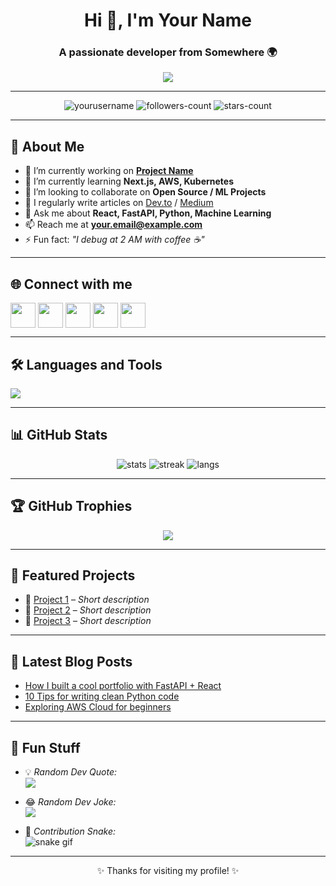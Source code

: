 <!-- Profile README Template -->

<!-- Header -->
<h1 align="center">Hi 👋, I'm Your Name</h1>
<h3 align="center">A passionate developer from Somewhere 🌍</h3>

<!-- Typing SVG -->
<p align="center">
  <img src="https://readme-typing-svg.herokuapp.com?size=25&center=true&vCenter=true&width=500&lines=Full+Stack+Developer;AI+%7C+ML+Enthusiast;Open+Source+Contributor;Tech+Blogger;Always+learning+new+things" />
</p>

---

<!-- Badges / Counters -->
<p align="center">
  <img src="https://komarev.com/ghpvc/?username=yourusername&label=Profile%20Views&color=0e75b6&style=flat" alt="yourusername" />
  <img src="https://img.shields.io/github/followers/yourusername?label=Followers&style=social" alt="followers-count" />
  <img src="https://img.shields.io/github/stars/yourusername?label=Stars&style=social" alt="stars-count" />
</p>

---

## 🚀 About Me

- 🔭 I’m currently working on **[Project Name](project-link)**  
- 🌱 I’m currently learning **Next.js, AWS, Kubernetes**  
- 👯 I’m looking to collaborate on **Open Source / ML Projects**  
- 📝 I regularly write articles on [Dev.to](your-link) / [Medium](your-link)  
- 💬 Ask me about **React, FastAPI, Python, Machine Learning**  
- 📫 Reach me at **your.email@example.com**  
- ⚡ Fun fact: *"I debug at 2 AM with coffee ☕"*  

---

## 🌐 Connect with me
<p align="left">
<a href="https://linkedin.com/in/your-link" target="blank"><img align="center" src="https://skillicons.dev/icons?i=linkedin" height="40" /></a>
<a href="https://twitter.com/your-handle" target="blank"><img align="center" src="https://skillicons.dev/icons?i=twitter" height="40" /></a>
<a href="https://dev.to/yourusername" target="blank"><img align="center" src="https://skillicons.dev/icons?i=devto" height="40" /></a>
<a href="https://hashnode.com/@yourusername" target="blank"><img align="center" src="https://skillicons.dev/icons?i=hashnode" height="40" /></a>
<a href="mailto:your.email@example.com"><img align="center" src="https://skillicons.dev/icons?i=gmail" height="40" /></a>
</p>

---

## 🛠️ Languages and Tools
<p align="left">
<img src="https://skillicons.dev/icons?i=python,java,javascript,typescript,react,nextjs,fastapi,nodejs,express,django,flask,tailwind,bootstrap,mongodb,mysql,postgres,redis,git,github,docker,kubernetes,aws,gcp,linux,vscode,figma" />
</p>

---

## 📊 GitHub Stats
<p align="center">
  <img src="https://github-readme-stats.vercel.app/api?username=yourusername&show_icons=true&theme=tokyonight" alt="stats" />
  <img src="https://github-readme-streak-stats.herokuapp.com/?user=yourusername&theme=tokyonight" alt="streak" />
  <img src="https://github-readme-stats.vercel.app/api/top-langs/?username=yourusername&layout=compact&theme=tokyonight" alt="langs" />
</p>

---

## 🏆 GitHub Trophies
<p align="center">
  <img src="https://github-profile-trophy.vercel.app/?username=yourusername&theme=algolia&no-frame=true&margin-w=15&margin-h=15" />
</p>

---

## 📂 Featured Projects
- 🔗 [Project 1](https://github.com/yourusername/project1) – *Short description*
- 🔗 [Project 2](https://github.com/yourusername/project2) – *Short description*
- 🔗 [Project 3](https://github.com/yourusername/project3) – *Short description*

---

## 📝 Latest Blog Posts
<!-- BLOG-POST-LIST:START -->
- [How I built a cool portfolio with FastAPI + React](https://yourblog.com)
- [10 Tips for writing clean Python code](https://yourblog.com)
- [Exploring AWS Cloud for beginners](https://yourblog.com)
<!-- BLOG-POST-LIST:END -->

---

## 🎯 Fun Stuff
- 💡 *Random Dev Quote:*  
  <img src="https://quotes-github-readme.vercel.app/api?type=horizontal&theme=radical" />

- 😂 *Random Dev Joke:*  
  <img src="https://readme-jokes.vercel.app/api" />

- 🐍 *Contribution Snake:*  
  ![snake gif](https://github.com/yourusername/yourusername/blob/output/github-contribution-grid-snake.svg)

---

<p align="center">✨ Thanks for visiting my profile! ✨</p>
